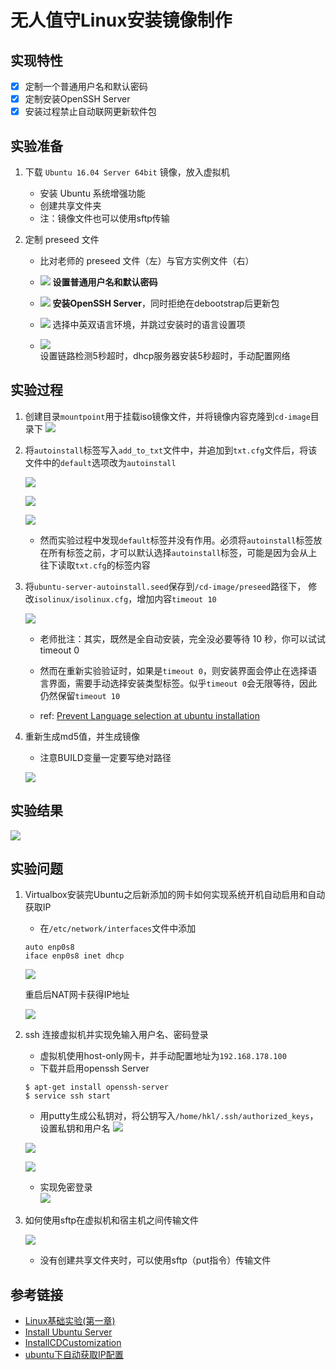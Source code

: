 # 无人值守Linux安装镜像制作

## 实现特性

- [x] 定制一个普通用户名和默认密码
- [x] 定制安装OpenSSH Server
- [x] 安装过程禁止自动联网更新软件包

## 实验准备

1. 下载 `Ubuntu 16.04 Server 64bit` 镜像，放入虚拟机
    - 安装 Ubuntu 系统增强功能
    - 创建共享文件夹
    - 注：镜像文件也可以使用sftp传输

2. 定制 preseed 文件
    - 比对老师的 preseed 文件（左）与官方实例文件（右）

    - ![](Img/a1.png)
    **设置普通用户名和默认密码**

    - ![](Img/a2.png)
    **安装OpenSSH Server**，同时拒绝在debootstrap后更新包

    - ![](Img/a3.png)
    选择中英双语言环境，并跳过安装时的语言设置项

    - ![](Img/a4.png)  
    设置链路检测5秒超时，dhcp服务器安装5秒超时，手动配置网络

## 实验过程
1. 创建目录`mountpoint`用于挂载iso镜像文件，并将镜像内容克隆到`cd-image`目录下
![](Img/s1.png)

2. 将`autoinstall`标签写入`add_to_txt`文件中，并追加到`txt.cfg`文件后，将该文件中的`default`选项改为`autoinstall`

    ![](Img/s2.png)

    ![](Img/e1.png)

    ![](Img/e2.png)

    - 然而实验过程中发现`default`标签并没有作用。必须将`autoinstall`标签放在所有标签之前，才可以默认选择`autoinstall`标签，可能是因为会从上往下读取`txt.cfg`的标签内容


3. 将`ubuntu-server-autoinstall.seed`保存到`/cd-image/preseed`路径下，
修改`isolinux/isolinux.cfg`，增加内容`timeout 10`

    ![](Img/e3.png)

    - 老师批注：其实，既然是全自动安装，完全没必要等待 10 秒，你可以试试 timeout 0

    - 然而在重新实验验证时，如果是`timeout 0`，则安装界面会停止在选择语言界面，需要手动选择安装类型标签。似乎`timeout 0`会无限等待，因此仍然保留`timeout 10`

    - ref: [Prevent Language selection at ubuntu installation](https://unix.stackexchange.com/questions/196874/prevent-language-selection-at-ubuntu-installation)


4. 重新生成md5值，并生成镜像

    - 注意BUILD变量一定要写绝对路径

    ![](Img/s4.png)


## 实验结果

![](Img/e5.png)

## 实验问题

1. Virtualbox安装完Ubuntu之后新添加的网卡如何实现系统开机自动启用和自动获取IP
    - 在`/etc/network/interfaces`文件中添加
    ```
    auto enp0s8
    iface enp0s8 inet dhcp
    ```
    ![](Img/s5.png)

    重启后NAT网卡获得IP地址

    ![](Img/e6.png)

2. ssh 连接虚拟机并实现免输入用户名、密码登录
    - 虚拟机使用host-only网卡，并手动配置地址为`192.168.178.100`
    - 下载并启用openssh Server  
    ```
    $ apt-get install openssh-server    
    $ service ssh start
    ```

    - 用putty生成公私钥对，将公钥写入`/home/hkl/.ssh/authorized_keys`，设置私钥和用户名
    ![](Img/p5.png)

    ![](Img/p3.png)

    ![](Img/p2.png)

    - 实现免密登录  
    ![](Img/p4.png)

3. 如何使用sftp在虚拟机和宿主机之间传输文件

    ![](Img/psftp.png)

    - 没有创建共享文件夹时，可以使用sftp（put指令）传输文件

## 参考链接
- [Linux基础实验(第一章)](http://sec.cuc.edu.cn/huangwei/course/LinuxSysAdmin/chap0x01.exp.md.html#/linux)
- [Install Ubuntu Server](https://tutorials.ubuntu.com/tutorial/tutorial-install-ubuntu-server#0)
- [InstallCDCustomization](https://help.ubuntu.com/community/InstallCDCustomization)
- [ubuntu下自动获取IP配置](http://m.jishurensheng.com/800681582.html)
